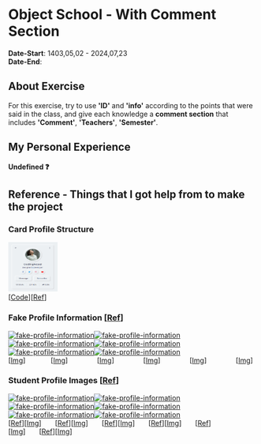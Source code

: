 # Object School - With Comment Section
**Date-Start**: 1403,05,02 - 2024,07,23<br>
**Date-End**: <br>

## About Exercise
For this exercise, try to use **'ID'** and **'info'** according to the points that were said in the class, and give each knowledge a **comment section** that includes **'Comment'**, **'Teachers'**, **'Semester'**.

## My Personal Experience
**Undefined ❓**

## Reference - Things that I got help from to make the project
### Card Profile Structure
<a href="https://github.com/amirhossein-github/teacher-khateri/tree/main/course-exercises/course-1/session-4/reference/css-card-profile" target="_blank"><img src="./reference/css-card-profile/css-card-profile.png" alt="github" width="100" height="100"/></a><br>
[<a href="https://github.com/amirhossein-github/teacher-khateri/tree/main/course-exercises/course-1/session-4/reference/css-card-profile" target="_blank">Code</a>][[Ref](https://www.codingnepalweb.com/neumorphism-profile-card-html-css/)]

### Fake Profile Information [[Ref](https://fauxid.com/fake-name-generator/iran)]
<a href="https://github.com/amirhossein-github/teacher-khateri/tree/main/course-exercises/course-1/session-4/reference/fake-profile-information/1.png" target="_blank"><img src="https://github.com/amirhossein-github/teacher-khateri/blob/main/course-exercises/course-1/session-4/reference/fake-profile-information/1.png" alt="fake-profile-information" width="100" height="100"/></a><a href="https://github.com/amirhossein-github/teacher-khateri/tree/main/course-exercises/course-1/session-4/reference/fake-profile-information/2.png" target="_blank"><img src="https://github.com/amirhossein-github/teacher-khateri/blob/main/course-exercises/course-1/session-4/reference/fake-profile-information/2.png" alt="fake-profile-information" width="100" height="100"/></a><a href="https://github.com/amirhossein-github/teacher-khateri/tree/main/course-exercises/course-1/session-4/reference/fake-profile-information/3.png" target="_blank"><img src="https://github.com/amirhossein-github/teacher-khateri/blob/main/course-exercises/course-1/session-4/reference/fake-profile-information/3.png" alt="fake-profile-information" width="100" height="100"/></a><a href="https://github.com/amirhossein-github/teacher-khateri/tree/main/course-exercises/course-1/session-4/reference/fake-profile-information/4.png" target="_blank"><img src="https://github.com/amirhossein-github/teacher-khateri/blob/main/course-exercises/course-1/session-4/reference/fake-profile-information/4.png" alt="fake-profile-information" width="100" height="100"/></a><a href="https://github.com/amirhossein-github/teacher-khateri/tree/main/course-exercises/course-1/session-4/reference/fake-profile-information/5.png" target="_blank"><img src="https://github.com/amirhossein-github/teacher-khateri/blob/main/course-exercises/course-1/session-4/reference/fake-profile-information/5.png" alt="fake-profile-information" width="100" height="100"/></a><a href="https://github.com/amirhossein-github/teacher-khateri/tree/main/course-exercises/course-1/session-4/reference/fake-profile-information/6.png" target="_blank"><img src="https://github.com/amirhossein-github/teacher-khateri/blob/main/course-exercises/course-1/session-4/reference/fake-profile-information/6.png" alt="fake-profile-information" width="100" height="100"/></a><!-- 1 -->[[Img](https://github.com/amirhossein-github/teacher-khateri/blob/main/course-exercises/course-1/session-4/reference/fake-profile-information/1.png)]&nbsp;&nbsp;&nbsp;&nbsp;&nbsp;&nbsp;&nbsp;&nbsp;&nbsp;&nbsp;&nbsp;&nbsp;&nbsp;<!-- 2 -->[[Img](https://github.com/amirhossein-github/teacher-khateri/blob/main/course-exercises/course-1/session-4/reference/fake-profile-information/2.png)]&nbsp;&nbsp;&nbsp;&nbsp;&nbsp;&nbsp;&nbsp;&nbsp;&nbsp;&nbsp;&nbsp;&nbsp;&nbsp;&nbsp;&nbsp;<!-- 3 -->[[Img](https://github.com/amirhossein-github/teacher-khateri/blob/main/course-exercises/course-1/session-4/reference/fake-profile-information/3.png)]&nbsp;&nbsp;&nbsp;&nbsp;&nbsp;&nbsp;&nbsp;&nbsp;&nbsp;&nbsp;&nbsp;&nbsp;&nbsp;&nbsp;&nbsp;<!-- 4 -->[[Img](https://github.com/amirhossein-github/teacher-khateri/blob/main/course-exercises/course-1/session-4/reference/fake-profile-information/4.png)]&nbsp;&nbsp;&nbsp;&nbsp;&nbsp;&nbsp;&nbsp;&nbsp;&nbsp;&nbsp;&nbsp;&nbsp;&nbsp;&nbsp;&nbsp;<!-- 5 -->[[Img](https://github.com/amirhossein-github/teacher-khateri/blob/main/course-exercises/course-1/session-4/reference/fake-profile-information/5.png)]&nbsp;&nbsp;&nbsp;&nbsp;&nbsp;&nbsp;&nbsp;&nbsp;&nbsp;&nbsp;&nbsp;&nbsp;&nbsp;&nbsp;&nbsp;<!-- 6 -->[[Img](https://github.com/amirhossein-github/teacher-khateri/blob/main/course-exercises/course-1/session-4/reference/fake-profile-information/6.png)]

### Student Profile Images [[Ref](https://www.freepik.com/)]
<a href="https://github.com/amirhossein-github/teacher-khateri/tree/main/course-exercises/course-1/session-4/reference/studnet-profile-images/modern-woman-holding-laptop-medium-shot.jpg" target="_blank"><img src="https://github.com/amirhossein-github/teacher-khateri/blob/main/course-exercises/course-1/session-4/reference/studnet-profile-images/modern-woman-holding-laptop-medium-shot-100X144.jpg" alt="fake-profile-information" width="100" height="100"/></a><a href="https://github.com/amirhossein-github/teacher-khateri/tree/main/course-exercises/course-1/session-4/reference/studnet-profile-images/portrait-handsome-student-smiling.jpg" target="_blank"><img src="https://github.com/amirhossein-github/teacher-khateri/blob/main/course-exercises/course-1/session-4/reference/studnet-profile-images/portrait-handsome-student-smiling-100X100.jpg" alt="fake-profile-information" width="100" height="100"/></a><a href="https://github.com/amirhossein-github/teacher-khateri/tree/main/course-exercises/course-1/session-4/reference/studnet-profile-images/tourism-travelling-young-redhead-woman-smiling-tourist-walking-with-backpack-around-city-centre.jpg" target="_blank"><img src="https://github.com/amirhossein-github/teacher-khateri/blob/main/course-exercises/course-1/session-4/reference/studnet-profile-images/tourism-travelling-young-redhead-woman-smiling-tourist-walking-with-backpack-around-city-centre-100X67.jpg" alt="fake-profile-information" width="100" height="100"/></a><a href="https://github.com/amirhossein-github/teacher-khateri/tree/main/course-exercises/course-1/session-4/reference/studnet-profile-images/young-teen-boy-keeping-hands-back-checked-shirt-looking-confident-front-view.jpg" target="_blank"><img src="https://github.com/amirhossein-github/teacher-khateri/blob/main/course-exercises/course-1/session-4/reference/studnet-profile-images/young-teen-boy-keeping-hands-back-checked-shirt-looking-confident-front-view-100X67.jpg" alt="fake-profile-information" width="100" height="100"/></a><a href="https://github.com/amirhossein-github/teacher-khateri/tree/main/course-exercises/course-1/session-4/reference/studnet-profile-images/female-student-holding-files-copybooks-white.jpg" target="_blank"><img src="https://github.com/amirhossein-github/teacher-khateri/blob/main/course-exercises/course-1/session-4/reference/studnet-profile-images/female-student-holding-files-copybooks-white-100X67.jpg" alt="fake-profile-information" width="100" height="100"/></a><a href="https://github.com/amirhossein-github/teacher-khateri/tree/main/course-exercises/course-1/session-4/reference/studnet-profile-images/portrait-teenage-boy.jpg" target="_blank"><img src="https://github.com/amirhossein-github/teacher-khateri/blob/main/course-exercises/course-1/session-4/reference/studnet-profile-images/portrait-teenage-boy-100X67.jpg" alt="fake-profile-information" width="100" height="100"/></a><br><!-- 1 -->[[Ref](https://www.freepik.com/free-photo/modern-woman-holding-laptop-medium-shot_6185630.htm#fromView=search&page=3&position=16&uuid=ce7da349-64cb-4361-95e0-9c20f499d941)][[Img](https://github.com/amirhossein-github/teacher-khateri/blob/main/course-exercises/course-1/session-4/reference/studnet-profile-images/modern-woman-holding-laptop-medium-shot.jpg)]&nbsp;&nbsp;&nbsp;&nbsp;&nbsp;&nbsp;&nbsp;<!-- 2 -->[[Ref](https://www.freepik.com/free-photo/portrait-handsome-student-smiling_8919118.htm#fromView=search&page=1&position=2&uuid=ce7da349-64cb-4361-95e0-9c20f499d941)][[Img](https://github.com/amirhossein-github/teacher-khateri/blob/main/course-exercises/course-1/session-4/reference/studnet-profile-images/portrait-handsome-student-smiling.jpg)]&nbsp;&nbsp;&nbsp;&nbsp;&nbsp;&nbsp;&nbsp;<!-- 3 -->[[Ref](https://www.freepik.com/free-photo/tourism-travelling-young-redhead-woman-smiling-tourist-walking-with-backpack-around-city-centre_38795533.htm#fromView=search&page=1&position=1&uuid=b8dc9881-c9d8-4777-84b9-f60b603f6377)][[Img](https://github.com/amirhossein-github/teacher-khateri/blob/main/course-exercises/course-1/session-4/reference/studnet-profile-images/tourism-travelling-young-redhead-woman-smiling-tourist-walking-with-backpack-around-city-centre.jpg)]&nbsp;&nbsp;&nbsp;&nbsp;&nbsp;&nbsp;&nbsp;<!-- 4 -->[[Ref](https://www.freepik.com/free-photo/young-teen-boy-keeping-hands-back-checked-shirt-looking-confident-front-view_17410869.htm#fromView=search&page=1&position=42&uuid=ce7da349-64cb-4361-95e0-9c20f499d941)][[Img](https://github.com/amirhossein-github/teacher-khateri/blob/main/course-exercises/course-1/session-4/reference/studnet-profile-images/young-teen-boy-keeping-hands-back-checked-shirt-looking-confident-front-view.jpg)]&nbsp;&nbsp;&nbsp;&nbsp;&nbsp;&nbsp;&nbsp;<!-- 5 -->[[Ref](https://www.freepik.com/free-photo/female-student-holding-files-copybooks-white_11310301.htm#fromView=search&page=1&position=36&uuid=ef911e35-5f8a-45fe-83e0-4e7bc7c21b85)][[Img](https://github.com/amirhossein-github/teacher-khateri/blob/main/course-exercises/course-1/session-4/reference/studnet-profile-images/female-student-holding-files-copybooks-white.jpg)]&nbsp;&nbsp;&nbsp;&nbsp;&nbsp;&nbsp;&nbsp;<!-- 6 -->[[Ref](https://www.freepik.com/free-photo/portrait-teenage-boy_4142571.htm#fromView=search&page=3&position=45&uuid=ce7da349-64cb-4361-95e0-9c20f499d941)][[Img](https://github.com/amirhossein-github/teacher-khateri/blob/main/course-exercises/course-1/session-4/reference/studnet-profile-images/portrait-teenage-boy.jpg)]
